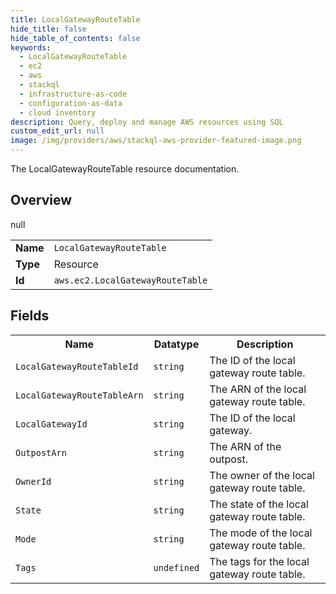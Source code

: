 ```yaml
---
title: LocalGatewayRouteTable
hide_title: false
hide_table_of_contents: false
keywords:
  - LocalGatewayRouteTable
  - ec2
  - aws
  - stackql
  - infrastructure-as-code
  - configuration-as-data
  - cloud inventory
description: Query, deploy and manage AWS resources using SQL
custom_edit_url: null
image: /img/providers/aws/stackql-aws-provider-featured-image.png
---
```

The LocalGatewayRouteTable resource documentation.

## Overview
<table><tbody>
<tr><td><b>Name</b></td><td><code>LocalGatewayRouteTable</code></td></tr>
<tr><td><b>Type</b></td><td>Resource</td></tr>
null
<tr><td><b>Id</b></td><td><code>aws.ec2.LocalGatewayRouteTable</code></td></tr>
</tbody></table>

## Fields
<table><tbody>
<tr><th>Name</th><th>Datatype</th><th>Description</th></tr>
<tr><td><code>LocalGatewayRouteTableId</code></td><td><code>string</code></td><td>The ID of the local gateway route table.</td></tr><tr><td><code>LocalGatewayRouteTableArn</code></td><td><code>string</code></td><td>The ARN of the local gateway route table.</td></tr><tr><td><code>LocalGatewayId</code></td><td><code>string</code></td><td>The ID of the local gateway.</td></tr><tr><td><code>OutpostArn</code></td><td><code>string</code></td><td>The ARN of the outpost.</td></tr><tr><td><code>OwnerId</code></td><td><code>string</code></td><td>The owner of the local gateway route table.</td></tr><tr><td><code>State</code></td><td><code>string</code></td><td>The state of the local gateway route table.</td></tr><tr><td><code>Mode</code></td><td><code>string</code></td><td>The mode of the local gateway route table.</td></tr><tr><td><code>Tags</code></td><td><code>undefined</code></td><td>The tags for the local gateway route table.</td></tr>
</tbody></table>